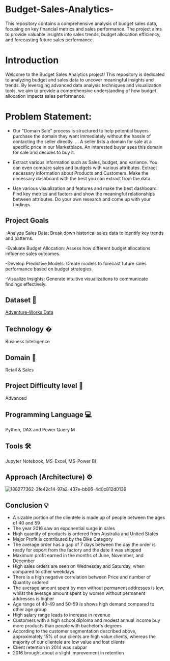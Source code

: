 # Budget-Sales-Analytics-
This repository contains a comprehensive analysis of budget sales data, focusing on key financial metrics and sales performance. The project aims to provide valuable insights into sales trends, budget allocation efficiency, and forecasting future sales performance.

# Introduction
Welcome to the Budget Sales Analytics project! This repository is dedicated to analyzing budget and sales data to uncover meaningful insights and trends. By leveraging advanced data analysis techniques and visualization tools, we aim to provide a comprehensive understanding of how budget allocation impacts sales performance.

# Problem Statement:

* Our "Domain Sale" process is structured to help potential buyers purchase the domain they
want immediately without the hassle of contacting the seller directly. ... A seller lists a domain
for sale at a specific price in our Marketplace. An interested buyer sees this domain for sale and
decides to buy it.

* Extract various information such as Sales, budget, and variance. You can even compare sales
and budgets with various attributes. Extract necessary information about Products and
Customers. Make the necessary dashboard with the best you can extract from the data.

* Use various visualization and features and make the best dashboard. Find key metrics and
factors and show the meaningful relationships between attributes. Do your own research and
come up with your findings.



## Project Goals
-Analyze Sales Data: Break down historical sales data to identify key trends and patterns.

-Evaluate Budget Allocation: Assess how different budget allocations influence sales outcomes.

-Develop Predictive Models: Create models to forecast future sales performance based on budget strategies.

-Visualize Insights: Generate intuitive visualizations to communicate findings effectively.

## Dataset 📀
[Adventure-Works Data](https://drive.google.com/file/d/1-frhqjoqohwOIO1zPxtuffqSmVF5LFYp/view)

## Technology �
Business Intelligence
## Domain 🛒
Retail & Sales
## Project Difficulty level 🥇
Advanced
## Programming Language 💻
Python, DAX and Power Query M
## Tools 🛠
Jupyter Notebook, MS-Excel, MS-Power BI

## Approach (Architecture) ⚙



![188277362-3fe42c14-97a2-437e-bb96-4d0c812d0136](https://github.com/user-attachments/assets/f71893de-be85-4684-9af4-04a63b5444b3)






## Conclusion 💡
- A sizable portion of the clientele is made up of people between the ages of 40 and 59
- The year 2016 saw an exponential surge in sales
- High quantity of products is ordered from Australia and United States
- Major Profit is contributed by the Bike Category
- The average order has a gap of 7 days between the day the order is ready for export from the factory and the date it was shipped
- Maximum profit earned in the months of June, November, and December
- High sales orders are seen on Wednesday and Saturday, when compared to other weekdays
- There is a high negative correlation between Price and number of Quantity ordered
- The average amount spent by men without permanent addresses is low, whilst the average amount spent by women without permanent addresses is higher
- Age range of 40-49 and 50-59 is shows high demand compared to other age group
- High salary range leads to increase in revenue
- Customers with a high school diploma and modest annual income buy more products than people with bachelor's degrees
- According to the customer segmentation described above, approximately 15% of our clients are high value clients, whereas the majority of our clientele are low value and lost clients
- Client retention in 2014 was subpar
- 2016 brought about a slight improvement in retention
